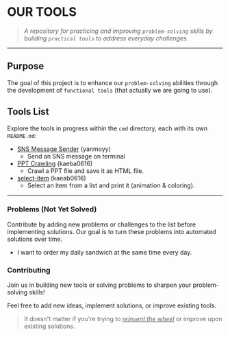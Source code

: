 # OUR TOOLS

> _*A repository for practicing and improving `problem-solving` skills by
> building `practical tools` to address everyday challenges.*_

---

## Purpose

The goal of this project is to enhance our `problem-solving` abilities through
the development of `functional tools` (that actually we are going to use).

## Tools List

Explore the tools in progress within the `cmd` directory, each with its own
`README.md`:

- [SNS Message Sender](./cmd/sns/README.md) (yanmoyy)
  - Send an SNS message on terminal
- [PPT Crawling](./cmd/ppt-crawling/README.md) (kaeba0616)
  - Crawl a PPT file and save it as HTML file.
- [select-item](./cmd/select-item/README.md) (kaeab0616)
  - Select an item from a list and print it (animation & coloring).

---

### Problems (Not Yet Solved)

Contribute by adding new problems or challenges to the list before implementing
solutions. Our goal is to turn these problems into automated solutions over
time.

- I want to order my daily sandwich at the same time every day.

### Contributing

Join us in building new tools or solving problems to sharpen your
problem-solving skills!

Feel free to add new ideas, implement solutions, or improve existing tools.

> It doesn't matter if you're trying to <u>_reinvent the wheel_</u> or improve
> upon existing solutions.
